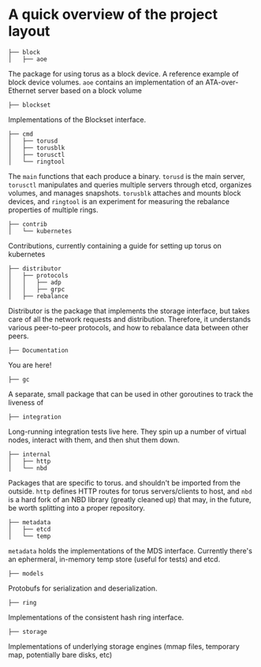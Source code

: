 # A quick overview of the project layout

```
├── block
│   ├── aoe
```

The package for using torus as a block device. A reference example of block device volumes.
`aoe` contains an implementation of an ATA-over-Ethernet server based on a block volume

```
├── blockset
```
Implementations of the Blockset interface.


```
├── cmd
│   ├── torusd
│   ├── torusblk
│   ├── torusctl
│   └── ringtool
```

The `main` functions that each produce a binary. `torusd` is the main server, `torusctl` manipulates and queries multiple servers through etcd, organizes volumes, and manages snapshots.  `torusblk` attaches and mounts block devices, and `ringtool` is an experiment for measuring the rebalance properties of multiple rings.

```
├── contrib
│   └── kubernetes
```

Contributions, currently containing a guide for setting up torus on kubernetes

```
├── distributor
│   ├── protocols
│   │   ├── adp
│   │   ├── grpc
│   ├── rebalance
```

Distributor is the package that implements the storage interface, but takes care of all the network requests and distribution. Therefore, it understands various peer-to-peer protocols, and how to rebalance data between other peers. 

```
├── Documentation
```

You are here!

```
├── gc
```
A separate, small package that can be used in other goroutines to track the liveness of 

```
├── integration
```
Long-running integration tests live here. They spin up a number of virtual nodes, interact with them, and then shut them down.

```
├── internal
│   ├── http
│   └── nbd
```

Packages that are specific to torus. and shouldn't be imported from the outside. `http` defines HTTP routes for torus servers/clients to host, and `nbd` is a hard fork of an NBD library (greatly cleaned up) that may, in the future, be worth splitting into a proper repository.

```
├── metadata
│   ├── etcd
│   └── temp
```

`metadata` holds the implementations of the MDS interface. Currently there's an ephermeral, in-memory temp store (useful for tests) and etcd.

```
├── models
```

Protobufs for serialization and deserialization.

```
├── ring
```

Implementations of the consistent hash ring interface. 

```
├── storage
```
Implementations of underlying storage engines (mmap files, temporary map, potentially bare disks, etc)

